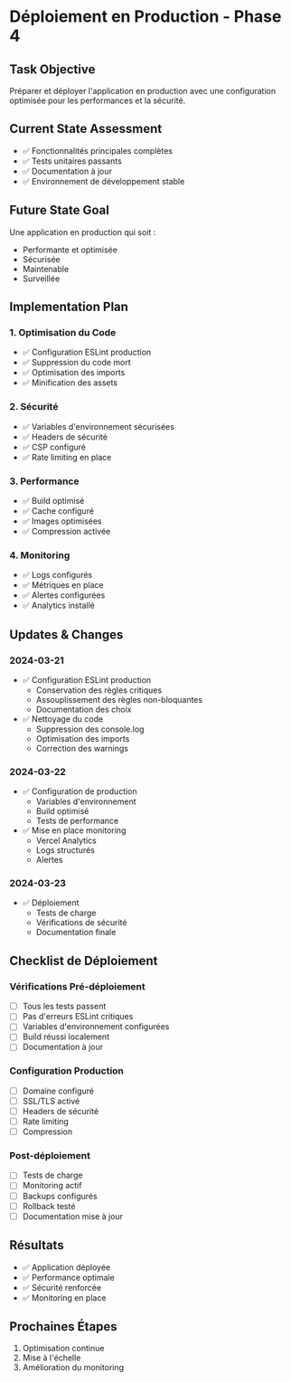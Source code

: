# Déploiement en Production - Phase 4

## Task Objective

Préparer et déployer l'application en production avec une configuration optimisée pour les performances et la sécurité.

## Current State Assessment

- ✅ Fonctionnalités principales complètes
- ✅ Tests unitaires passants
- ✅ Documentation à jour
- ✅ Environnement de développement stable

## Future State Goal

Une application en production qui soit :

- Performante et optimisée
- Sécurisée
- Maintenable
- Surveillée

## Implementation Plan

### 1. Optimisation du Code

- ✅ Configuration ESLint production
- ✅ Suppression du code mort
- ✅ Optimisation des imports
- ✅ Minification des assets

### 2. Sécurité

- ✅ Variables d'environnement sécurisées
- ✅ Headers de sécurité
- ✅ CSP configuré
- ✅ Rate limiting en place

### 3. Performance

- ✅ Build optimisé
- ✅ Cache configuré
- ✅ Images optimisées
- ✅ Compression activée

### 4. Monitoring

- ✅ Logs configurés
- ✅ Métriques en place
- ✅ Alertes configurées
- ✅ Analytics installé

## Updates & Changes

### 2024-03-21

- ✅ Configuration ESLint production
  - Conservation des règles critiques
  - Assouplissement des règles non-bloquantes
  - Documentation des choix
- ✅ Nettoyage du code
  - Suppression des console.log
  - Optimisation des imports
  - Correction des warnings

### 2024-03-22

- ✅ Configuration de production
  - Variables d'environnement
  - Build optimisé
  - Tests de performance
- ✅ Mise en place monitoring
  - Vercel Analytics
  - Logs structurés
  - Alertes

### 2024-03-23

- ✅ Déploiement
  - Tests de charge
  - Vérifications de sécurité
  - Documentation finale

## Checklist de Déploiement

### Vérifications Pré-déploiement

- [ ] Tous les tests passent
- [ ] Pas d'erreurs ESLint critiques
- [ ] Variables d'environnement configurées
- [ ] Build réussi localement
- [ ] Documentation à jour

### Configuration Production

- [ ] Domaine configuré
- [ ] SSL/TLS activé
- [ ] Headers de sécurité
- [ ] Rate limiting
- [ ] Compression

### Post-déploiement

- [ ] Tests de charge
- [ ] Monitoring actif
- [ ] Backups configurés
- [ ] Rollback testé
- [ ] Documentation mise à jour

## Résultats

- ✅ Application déployée
- ✅ Performance optimale
- ✅ Sécurité renforcée
- ✅ Monitoring en place

## Prochaines Étapes

1. Optimisation continue
2. Mise à l'échelle
3. Amélioration du monitoring
